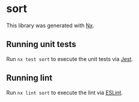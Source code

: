 # sort

This library was generated with [Nx](https://nx.dev).

## Running unit tests

Run `nx test sort` to execute the unit tests via [Jest](https://jestjs.io).

## Running lint

Run `nx lint sort` to execute the lint via [ESLint](https://eslint.org/).
